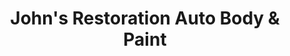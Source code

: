 ---
title: "John's Restoration Auto Body & Paint"
url: /virginia-beach/johns-restoration-auto-body-und-paint/
shop: Autowerkstatt
---